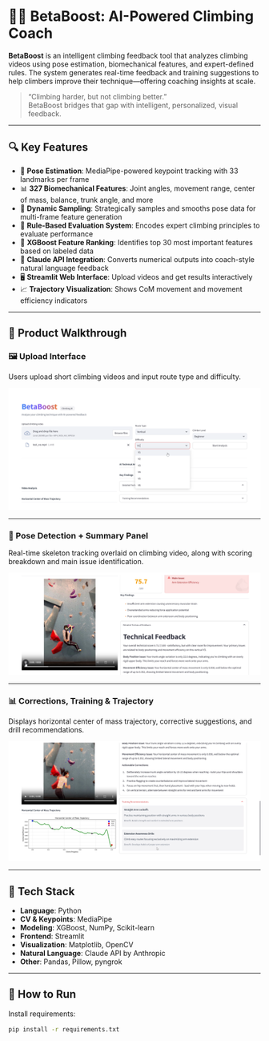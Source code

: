 # 🧗‍♀️ BetaBoost: AI-Powered Climbing Coach

**BetaBoost** is an intelligent climbing feedback tool that analyzes climbing videos using pose estimation, biomechanical features, and expert-defined rules. The system generates real-time feedback and training suggestions to help climbers improve their technique—offering coaching insights at scale.

> “Climbing harder, but not climbing better.”  
> BetaBoost bridges that gap with intelligent, personalized, visual feedback.

---

## 🔍 Key Features

- 🎯 **Pose Estimation**: MediaPipe-powered keypoint tracking with 33 landmarks per frame
- 📊 **327 Biomechanical Features**: Joint angles, movement range, center of mass, balance, trunk angle, and more
- 🔁 **Dynamic Sampling**: Strategically samples and smooths pose data for multi-frame feature generation
- 🧠 **Rule-Based Evaluation System**: Encodes expert climbing principles to evaluate performance
- 🧮 **XGBoost Feature Ranking**: Identifies top 30 most important features based on labeled data
- 🤖 **Claude API Integration**: Converts numerical outputs into coach-style natural language feedback
- 🖥️ **Streamlit Web Interface**: Upload videos and get results interactively
- 📈 **Trajectory Visualization**: Shows CoM movement and movement efficiency indicators

---

## 📸 Product Walkthrough

### 🖼️ Upload Interface  
Users upload short climbing videos and input route type and difficulty.

![Upload UI](assets/upload_interface.png)

---

### 🧠 Pose Detection + Summary Panel  
Real-time skeleton tracking overlaid on climbing video, along with scoring breakdown and main issue identification.

![Pose Detection + Score](assets/pose_score_summary.png)

---

### 📊 Corrections, Training & Trajectory  
Displays horizontal center of mass trajectory, corrective suggestions, and drill recommendations.

![Corrections + Training](assets/correction_training_trajectory.png)

---

## 🧰 Tech Stack

- **Language**: Python
- **CV & Keypoints**: MediaPipe
- **Modeling**: XGBoost, NumPy, Scikit-learn
- **Frontend**: Streamlit
- **Visualization**: Matplotlib, OpenCV
- **Natural Language**: Claude API by Anthropic
- **Other**: Pandas, Pillow, pyngrok

---

## 🚀 How to Run

Install requirements:

```bash
pip install -r requirements.txt
